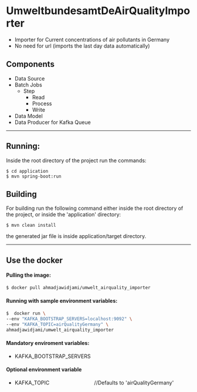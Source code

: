 # UmweltbundesamtDeAirQualityImporter

- Importer for Current concentrations of air pollutants in Germany
- No need for url (imports the last day data automatically)

## Components

- Data Source
- Batch Jobs
  - Step
      - Read
      - Process
      - Write
- Data Model
- Data Producer for Kafka Queue

--------------------------------
## Running:
Inside the root directory of the project run the commands:
```
$ cd application
$ mvn spring-boot:run
```

## Building
For building run the following command either inside the root directory of the project, or inside the 'application' directory:
```
$ mvn clean install
```
the generated jar file is inside application/target directory.

--------------------------------

## Use the docker

#### Pulling the image:

```sh
$ docker pull ahmadjawidjami/umwelt_airquality_importer
```
#### Running with sample environment variables:

```sh
$  docker run \
--env "KAFKA_BOOTSTRAP_SERVERS=localhost:9092" \
--env "KAFKA_TOPIC=airQualityGermany" \
ahmadjawidjami/umwelt_airquality_importer
```
#### Mandatory enviroment variables:

- KAFKA_BOOTSTRAP_SERVERS


#### Optional environment variable

- KAFKA_TOPIC &nbsp;&nbsp;&nbsp;&nbsp;&nbsp;&nbsp;&nbsp;&nbsp;&nbsp;&nbsp;&nbsp;&nbsp;&nbsp;&nbsp;&nbsp;&nbsp;&nbsp;&nbsp;&nbsp;&nbsp;&nbsp;&nbsp;&nbsp;&nbsp;&nbsp;&nbsp;&nbsp;&nbsp;&nbsp; //Defaults to 'airQualityGermany'



